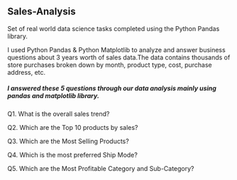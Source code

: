 ## Sales-Analysis
Set of real world data science tasks completed using the Python Pandas library.

I used Python Pandas & Python Matplotlib to analyze and answer business questions about 3 years worth of sales data.The data contains thousands of store purchases broken down by month, product type, cost, purchase address, etc.

##### I answered these 5 questions through our data analysis mainly using pandas and matplotlib library.

Q1. What is the overall sales trend?

Q2. Which are the Top 10 products by sales?

Q3. Which are the Most Selling Products?

Q4. Which is the most preferred Ship Mode?

Q5. Which are the Most Profitable Category and Sub-Category?
